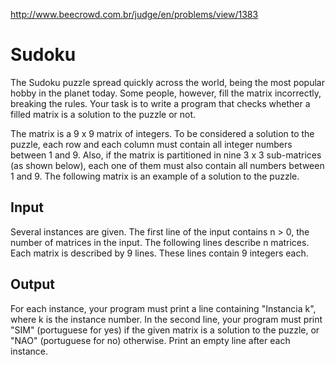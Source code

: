 http://www.beecrowd.com.br/judge/en/problems/view/1383

# Sudoku

The Sudoku puzzle spread quickly across the world, being the most popular
hobby in the planet today. Some people, however, fill the matrix incorrectly,
breaking the rules. Your task is to write a program that checks whether a
filled matrix is a solution to the puzzle or not.

The matrix is a 9 x 9 matrix of integers. To be considered a solution to the
puzzle, each row and each column must contain all integer numbers between 1
and 9. Also, if the matrix is partitioned in nine 3 x 3 sub-matrices (as shown
below), each one of them must also contain all numbers between 1 and 9. The
following matrix is an example of a solution to the puzzle.

## Input

Several instances are given. The first line of the input contains n > 0, the
number of matrices in the input. The following lines describe n matrices. Each
matrix is described by 9 lines. These lines contain 9 integers each.

## Output

For each instance, your program must print a line containing "Instancia k",
where k is the instance number. In the second line, your program must print
"SIM" (portuguese for yes) if the given matrix is a solution to the puzzle, or
"NAO" (portuguese for no) otherwise. Print an empty line after each instance.
